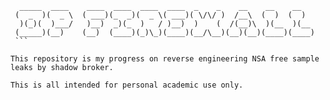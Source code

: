 ````
  _____  ____    ____  ____  ____  ____  _    _    __    __    __
 (  _  )(  _ \  ( ___)(_  _)(  _ \( ___)( \/\/ )  /__\  (  )  (  )
  )(_)(  )___/   )__)  _)(_  )   / )__)  )    (  /(__)\  )(__  )(__
 (_____)(__)    (__)  (____)(_)\_)(____)(__/\__)(__)(__)(____)(____)
 ```

This repository is my progress on reverse engineering NSA free sample leaks by shadow broker.

This is all intended for personal academic use only.

